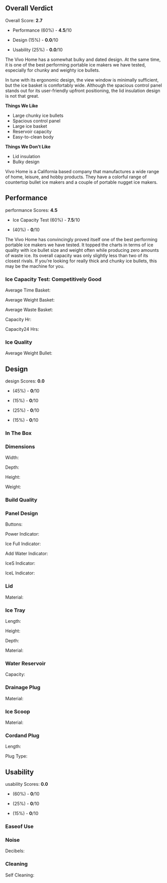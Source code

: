 Overall Verdict
---------------

Overall Score: **2.7**

*   Performance (60%) - **4.5**/10
    
*   Design (15%) - **0.0**/10
    
*   Usability (25%) - **0.0**/10
    

The Vivo Home has a somewhat bulky and dated design. At the same time, it is one of the best performing portable ice makers we have tested, especially for chunky and weighty ice bullets.

In tune with its ergonomic design, the view window is minimally sufficient, but the ice basket is comfortably wide. Although the spacious control panel stands out for its user-friendly upfront positioning, the lid insulation design is not that great.

**Things We Like**

*   Large chunky ice bullets
*   Spacious control panel
*   Large ice basket
*   Reservoir capacity
*   Easy-to-clean body

**Things We Don’t Like**

*   Lid insulation
*   Bulky design

Vivo Home is a California based company that manufactures a wide range of home, leisure, and hobby products. They have a colorful range of countertop bullet ice makers and a couple of portable nugget ice makers.

Performance
-----------

performance Scores: **4.5**

*   Ice Capacity Test (60%) - **7.5**/10
    
*   (40%) - **0**/10
    

The Vivo Home has convincingly proved itself one of the best performing portable ice makers we have tested. It topped the charts in terms of ice quality with ice bullet size and weight often while producing zero amounts of waste ice. Its overall capacity was only slightly less than two of its closest rivals. If you’re looking for really thick and chunky ice bullets, this may be the machine for you.

### Ice Capacity Test: Competitively Good

Average Time Basket:

Average Weight Basket:

Average Waste Basket:

Capacity Hr:

Capacity24 Hrs:

### Ice Quality

Average Weight Bullet:

Design
------

design Scores: **0.0**

*   (45%) - **0**/10
    
*   (15%) - **0**/10
    
*   (25%) - **0**/10
    
*   (15%) - **0**/10
    

### In The Box

### Dimensions

Width:

Depth:

Height:

Weight:

### Build Quality

### Panel Design

Buttons:

Power Indicator:

Ice Full Indicator:

Add Water Indicator:

IceS Indicator:

IceL Indicator:

### Lid

Material:

### Ice Tray

Length:

Height:

Depth:

Material:

### Water Reservoir

Capacity:

### Drainage Plug

Material:

### Ice Scoop

Material:

### Cordand Plug

Length:

Plug Type:

Usability
---------

usability Scores: **0.0**

*   (60%) - **0**/10
    
*   (25%) - **0**/10
    
*   (15%) - **0**/10
    

### Easeof Use

### Noise

Decibels:

### Cleaning

Self Cleaning:
